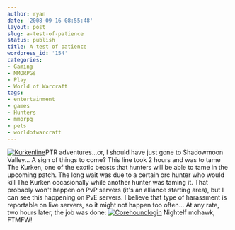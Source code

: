 ```yaml
---
author: ryan
date: '2008-09-16 08:55:48'
layout: post
slug: a-test-of-patience
status: publish
title: A test of patience
wordpress_id: '154'
categories:
- Gaming
- MMORPGs
- Play
- World of Warcraft
tags:
- entertainment
- games
- Hunters
- mmorpg
- pets
- worldofwarcraft
---
```


[![Kurkenline](http://sharp-eyed.org/wp-content/uploads/2008/09/kurkenline-tm.jpg)](http://sharp-eyed.org/wp-content/uploads/2008/09/kurkenline.png)PTR
adventures...or, I should have just gone to Shadowmoon Valley... A sign
of things to come? This line took 2 hours and was to tame The Kurken,
one of the exotic beasts that hunters will be able to tame in the
upcoming patch. The long wait was due to a certain orc hunter who would
kill The Kurken occasionally while another hunter was taming it. That
probably won't happen on PvP servers (it's an alliance starting area),
but I can see this happening on PvE servers. I believe that type of
harassment is reportable on live servers, so it might not happen too
often... At any rate, two hours later, the job was done:
[![Corehoundlogin](http://sharp-eyed.org/wp-content/uploads/2008/09/corehoundlogin-tm.jpg)](http://sharp-eyed.org/wp-content/uploads/2008/09/corehoundlogin.png)
Nightelf mohawk, FTMFW!
